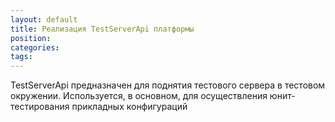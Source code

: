 ```yaml
---
layout: default
title: Реализация TestServerApi платформы
position: 
categories: 
tags: 
---
```


TestServerApi предназначен для поднятия тестового сервера в тестовом окружении. Используется, в основном, для осуществления юнит-тестирования прикладных конфигураций

